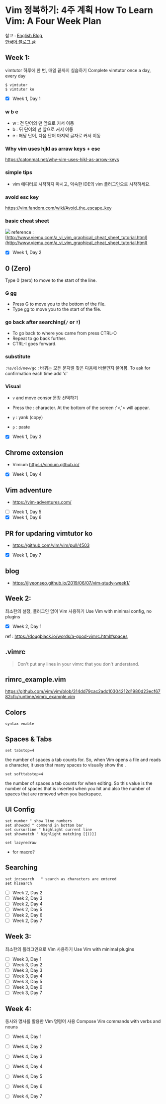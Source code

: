 # Vim 정복하기: 4주 계획 How To Learn Vim: A Four Week Plan

참고 : [English Blog](https://medium.com/actualize-network/how-to-learn-vim-a-four-week-plan-cd8b376a9b85),  
 [한국어 블로그 글](https://medium.com/@jungseobshin/vim-%EB%B0%B0%EC%9A%B0%EB%8A%94-%EB%B2%95-4%EC%A3%BC-%EA%B3%84%ED%9A%8D-77f3f7e263f7)

## Week 1: 
vimtutor 하루에 한 번, 매일 끝까지 실습하기 
Complete vimtutor once a day, every day

```
$ vimtutor
$ vimtutor ko
```

- [x] Week 1, Day 1
### w b e
- w : 전 단어의 맨 앞으로 커서 이동
- b : 뒤 단어의 맨 앞으로 커서 이동 
- e : 해당 단어, 다음 단어 마지막 글자로 커서 이동 

### Why vim uses hjkl as arraw keys + esc 
https://catonmat.net/why-vim-uses-hjkl-as-arrow-keys

### simple tips 
- vim 에디터로 시작하지 마시고, 익숙한 IDE의 vim 플러그인으로 시작하세요. 

### avoid esc key 
https://vim.fandom.com/wiki/Avoid_the_escape_key 

### basic cheat sheet
![](vi-vim-tutorial-1.gif)
reference : [http://www.viemu.com/a_vi_vim_graphical_cheat_sheet_tutorial.html](http://www.viemu.com/a_vi_vim_graphical_cheat_sheet_tutorial.html)

- [x] Week 1, Day 2

## 0 (Zero)
Type  0  (zero) to move to the start of the line.

### G gg
- Press  G  to move you to the bottom of the file.
- Type  gg  to move you to the start of the file.

### go back after searching(`/` or `?`)
- To go back to where you came from press  CTRL-O 
- Repeat to go back further.
- CTRL-I goes forward.

### substitute

`:%s/old/new/gc` : 바뀌는 모든 문자열 찾은 다음에 바꿀껀지 물어봄. 
To ask for confirmation each time add 'c'

### Visual 

- `v` and move consor 문장 선택하기
- Press the  :  character.  At the bottom of the screen  :'<,'> will appear.

- `y` : yank (copy) 
- `p` : paste 

- [x] Week 1, Day 3

## Chrome extension 
- Vimium https://vimium.github.io/

- [x] Week 1, Day 4

## Vim adventure 
- https://vim-adventures.com/

- [ ] Week 1, Day 5
- [x] Week 1, Day 6

## PR for updaring vimtutor ko
- https://github.com/vim/vim/pull/4503

- [x] Week 1, Day 7

## blog 
- https://jiyeonseo.github.io/2019/06/07/vim-study-week1/

## Week 2: 
최소한의 설정, 플러그인 없이 Vim 사용하기
Use Vim with minimal config, no plugins

- [x] Week 2, Day 1

ref : https://dougblack.io/words/a-good-vimrc.html#spaces 

## .vimrc
> Don't put any lines in your vimrc that you don't understand.

## rimrc_example.vim
https://github.com/vim/vim/blob/314dd79cac2adc10304212d1980d23ecf6782cfc/runtime/vimrc_example.vim

## Colors 
```
syntax enable
```
## Spaces & Tabs 
```
set tabstop=4
```
the number of spaces a tab counts for. So, when Vim opens a file and reads a <TAB> character, it uses that many spaces to visually show the <TAB>.

```
set softtabstop=4
```
the number of spaces a tab counts for when editing. So this value is the number of spaces that is inserted when you hit <TAB> and also the number of spaces that are removed when you backspace.

## UI Config 
```
set number " show line numbers 
set showcmd " commend in bottom bar
set cursorline " highlight current line
set showmatch " highlight matching [{()}]
```
```
set lazyredraw
```
- for macro? 

## Searching
```
set incsearch   " search as characters are entered
set hlsearch
```



- [ ] Week 2, Day 2
- [ ] Week 2, Day 3
- [ ] Week 2, Day 4
- [ ] Week 2, Day 5
- [ ] Week 2, Day 6
- [ ] Week 2, Day 7

## Week 3:
최소한의 플러그인으로 Vim 사용하기
Use Vim with minimal plugins

- [ ] Week 3, Day 1
- [ ] Week 3, Day 2
- [ ] Week 3, Day 3
- [ ] Week 3, Day 4
- [ ] Week 3, Day 5
- [ ] Week 3, Day 6
- [ ] Week 3, Day 7

## Week 4:
동사와 명사를 활용한 Vim 명령어 사용
Compose Vim commands with verbs and nouns

- [ ] Week 4, Day 1
- [ ] Week 4, Day 2
- [ ] Week 4, Day 3
- [ ] Week 4, Day 4
- [ ] Week 4, Day 5
- [ ] Week 4, Day 6
- [ ] Week 4, Day 7

